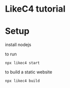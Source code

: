 # LikeC4 tutorial

# Setup

install nodejs

to run
```
npx likec4 start
```

to build a static website

```
npx likec4 build
```


